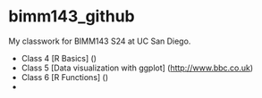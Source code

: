 # bimm143_github
My classwork for BIMM143 S24 at UC San Diego.

- Class 4 [R Basics] ()
- Class 5 [Data visualization with ggplot] (http://www.bbc.co.uk)
- Class 6 [R Functions] ()
- 
